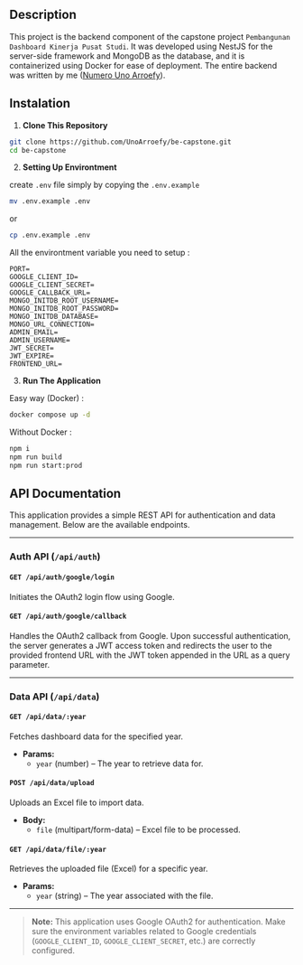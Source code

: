 ## Description

This project is the backend component of the capstone project `Pembangunan Dashboard Kinerja Pusat Studi`. It was developed using NestJS for the server-side framework and MongoDB as the database, and it is containerized using Docker for ease of deployment. The entire backend was written by me ([Numero Uno Arroefy](https://github.com/UnoArroefy)).

## Instalation

1. **Clone This Repository**

```bash
git clone https://github.com/UnoArroefy/be-capstone.git
cd be-capstone
```

2. **Setting Up Environtment**

create `.env` file simply by copying the `.env.example`
```bash
mv .env.example .env
```

or 

```bash
cp .env.example .env
```

All the environtment variable you need to setup : 

```
PORT=
GOOGLE_CLIENT_ID=
GOOGLE_CLIENT_SECRET=
GOOGLE_CALLBACK_URL=
MONGO_INITDB_ROOT_USERNAME=
MONGO_INITDB_ROOT_PASSWORD=
MONGO_INITDB_DATABASE=
MONGO_URL_CONNECTION=
ADMIN_EMAIL=
ADMIN_USERNAME=
JWT_SECRET=
JWT_EXPIRE=
FRONTEND_URL=
```

3. **Run The Application**

Easy way (Docker) :
```bash
docker compose up -d
```

Without Docker :
```bash
npm i
npm run build
npm run start:prod
```

## API Documentation

This application provides a simple REST API for authentication and data management. Below are the available endpoints.

---

### Auth API (`/api/auth`)

#### `GET /api/auth/google/login`
Initiates the OAuth2 login flow using Google.

#### `GET /api/auth/google/callback`
Handles the OAuth2 callback from Google. Upon successful authentication, the server generates a JWT access token and redirects the user to the provided frontend URL with the JWT token appended in the URL as a query parameter.

---

### Data API (`/api/data`)

#### `GET /api/data/:year`
Fetches dashboard data for the specified year.

- **Params:**
  - `year` (number) – The year to retrieve data for.

#### `POST /api/data/upload`
Uploads an Excel file to import data.

- **Body:**
  - `file` (multipart/form-data) – Excel file to be processed.

#### `GET /api/data/file/:year`
Retrieves the uploaded file (Excel) for a specific year.

- **Params:**
  - `year` (string) – The year associated with the file.

---

> **Note:** This application uses Google OAuth2 for authentication. Make sure the environment variables related to Google credentials (`GOOGLE_CLIENT_ID`, `GOOGLE_CLIENT_SECRET`, etc.) are correctly configured.
